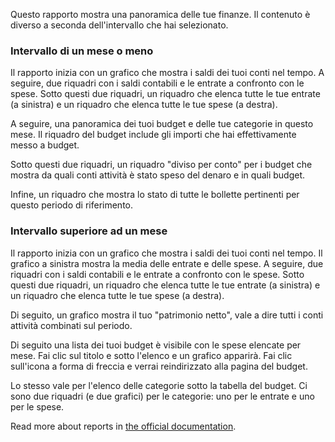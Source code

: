Questo rapporto mostra una panoramica delle tue finanze. Il contenuto è diverso a seconda dell'intervallo che hai selezionato.

### Intervallo di un mese o meno

Il rapporto inizia con un grafico che mostra i saldi dei tuoi conti nel tempo. A seguire, due riquadri con i saldi contabili e le entrate a confronto con le spese. Sotto questi due riquadri, un riquadro che elenca tutte le tue entrate (a sinistra) e un riquadro che elenca tutte le tue spese (a destra).

A seguire, una panoramica dei tuoi budget e delle tue categorie in questo mese. Il riquadro del budget include gli importi che hai effettivamente messo a budget.

Sotto questi due riquadri, un riquadro "diviso per conto" per i budget che mostra da quali conti attività è stato speso del denaro e in quali budget.

Infine, un riquadro che mostra lo stato di tutte le bollette pertinenti per questo periodo di riferimento.

### Intervallo superiore ad un mese

Il rapporto inizia con un grafico che mostra i saldi dei tuoi conti nel tempo. Il grafico a sinistra mostra la media delle entrate e delle spese. A seguire, due riquadri con i saldi contabili e le entrate a confronto con le spese. Sotto questi due riquadri, un riquadro che elenca tutte le tue entrate (a sinistra) e un riquadro che elenca tutte le tue spese (a destra).

Di seguito, un grafico mostra il tuo "patrimonio netto", vale a dire tutti i conti attività combinati sul periodo.

Di seguito una lista dei tuoi budget è visibile con le spese elencate per mese. Fai clic sul titolo e sotto l'elenco e un grafico apparirà. Fai clic sull'icona a forma di freccia e verrai reindirizzato alla pagina del budget.

Lo stesso vale per l'elenco delle categorie sotto la tabella del budget. Ci sono due riquadri (e due grafici) per le categorie: uno per le entrate e uno per le spese.

Read more about reports in [the official documentation](https://docs.firefly-iii.org/advanced-concepts/reports).
